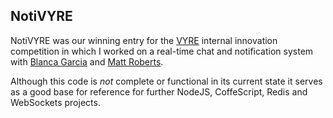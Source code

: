NotiVYRE
--------
NotiVYRE was our winning entry for the [VYRE](http://www.vyre.com) internal innovation competition in which I worked on a real-time chat and notification system with [Blanca Garcia](https://github.com/blanquish) and [Matt Roberts](https://github.com/mattcroberts).

Although this code is *not* complete or functional in its current state it serves as a good base for reference for further NodeJS, CoffeScript, Redis and WebSockets projects.